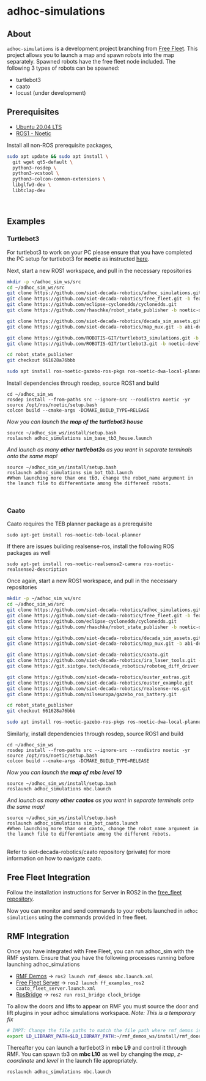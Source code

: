 # adhoc-simulations

## About
`adhoc-simulations` is a development project branching from [Free Fleet](https://github.com/siot-decada-robotics/free_fleet). This project allows you to launch a map and spawn robots into the map separately. Spawned robots have the free fleet node included. The following 3 types of robots can be spawned:
- turtlebot3
- caato
- locust (under development)

## Prerequisites
- [Ubuntu 20.04 LTS](https://releases.ubuntu.com/20.04/)
- [ROS1 - Noetic](https://wiki.ros.org/noetic)

Install all non-ROS prerequisite packages,

```bash
sudo apt update && sudo apt install \
  git wget qt5-default \
  python3-rosdep \
  python3-vcstool \
  python3-colcon-common-extensions \
  libglfw3-dev \
  libtclap-dev
```
<br>

## Examples
### Turtlebot3
For turtlebot3 to work on your PC please ensure that you have completed the PC setup for turtlebot3 for **noetic** as instructed [here](https://emanual.robotis.com/docs/en/platform/turtlebot3/quick-start/). 

Next, start a new ROS1 workspace, and pull in the necessary repositories

```bash
mkdir -p ~/adhoc_sim_ws/src
cd ~/adhoc_sim_ws/src
git clone https://github.com/siot-decada-robotics/adhoc_simulations.git
git clone https://github.com/siot-decada-robotics/free_fleet.git -b feature/map_request
git clone https://github.com/eclipse-cyclonedds/cyclonedds.git
git clone https://github.com/rhaschke/robot_state_publisher -b noetic-devel

git clone https://github.com/siot-decada-robotics/decada_sim_assets.git
git clone https://github.com/siot-decada-robotics/map_mux.git -b abi-devel

git clone https://github.com/ROBOTIS-GIT/turtlebot3_simulations.git -b noetic-devel
git clone https://github.com/ROBOTIS-GIT/turtlebot3.git -b noetic-devel

cd robot_state_publisher
git checkout 661628a76bbb

sudo apt install ros-noetic-gazebo-ros-pkgs ros-noetic-dwa-local-planner
```
Install dependencies through rosdep, source ROS1 and build
```
cd ~/adhoc_sim_ws
rosdep install --from-paths src --ignore-src --rosdistro noetic -yr
source /opt/ros/noetic/setup.bash
colcon build --cmake-args -DCMAKE_BUILD_TYPE=RELEASE
```
*Now you can launch the **map of the turtlebot3 house***
```
source ~/adhoc_sim_ws/install/setup.bash
roslaunch adhoc_simulations sim_base_tb3_house.launch
```
*And launch as many **other turtlebot3s** as you want in separate terminals onto the same map!*
```
source ~/adhoc_sim_ws/install/setup.bash
roslaunch adhoc_simulations sim_bot_tb3.launch
#When launching more than one tb3, change the robot_name argument in the launch file to differentiate among the different robots.
```
<br>

### Caato
Caato requires the TEB planner package as a prerequisite
```
sudo apt-get install ros-noetic-teb-local-planner
```
If there are issues building realsense-ros, install the following ROS packages as well
```
sudo apt-get install ros-noetic-realsense2-camera ros-noetic-realsense2-description
```

Once again, start a new ROS1 workspace, and pull in the necessary repositories

```bash
mkdir -p ~/adhoc_sim_ws/src
cd ~/adhoc_sim_ws/src
git clone https://github.com/siot-decada-robotics/adhoc_simulations.git
git clone https://github.com/siot-decada-robotics/free_fleet.git -b feature/map_request
git clone https://github.com/eclipse-cyclonedds/cyclonedds.git
git clone https://github.com/rhaschke/robot_state_publisher -b noetic-devel

git clone https://github.com/siot-decada-robotics/decada_sim_assets.git
git clone https://github.com/siot-decada-robotics/map_mux.git -b abi-devel

git clone https://github.com/siot-decada-robotics/caato.git
git clone https://github.com/siot-decada-robotics/ira_laser_tools.git -b siot_caato
git clone https://git.siotgov.tech/decada_robotics/roboteq_diff_driver.git

git clone https://github.com/siot-decada-robotics/ouster_extras.git
git clone https://github.com/siot-decada-robotics/ouster_example.git
git clone https://github.com/siot-decada-robotics/realsense-ros.git
git clone https://github.com/nilseuropa/gazebo_ros_battery.git

cd robot_state_publisher
git checkout 661628a76bbb

sudo apt install ros-noetic-gazebo-ros-pkgs ros-noetic-dwa-local-planner
```
Similarly, install dependencies through rosdep, source ROS1 and build
```
cd ~/adhoc_sim_ws
rosdep install --from-paths src --ignore-src --rosdistro noetic -yr
source /opt/ros/noetic/setup.bash
colcon build --cmake-args -DCMAKE_BUILD_TYPE=RELEASE
```
*Now you can launch the **map of mbc level 10***
```
source ~/adhoc_sim_ws/install/setup.bash
roslaunch adhoc_simulations mbc.launch
```
*And launch as many **other caatos** as you want in separate terminals onto the same map!*
```
source ~/adhoc_sim_ws/install/setup.bash
roslaunch adhoc_simulations sim_bot_caato.launch
#When launching more than one caato, change the robot_name argument in the launch file to differentiate among the different robots.
```
<br>
Refer to siot-decada-robotics/caato repository (private) for more information on how to navigate caato.
<br>

## Free Fleet Integration
Follow the installation instructions for Server in ROS2 in the [free_fleet repository](https://github.com/siot-decada-robotics/free_fleet/tree/noetic-devel-multi-fix#server-in-ros2).

Now you can monitor and send commands to your robots launched in `adhoc simulations` using the commands provided in free fleet. 


## RMF Integration
Once you have integrated with Free Fleet, you can run adhoc_sim with the RMF system. Ensure that you have the following processes running before launching adhoc_simulations
- [RMF Demos](https://github.com/siot-decada-robotics/rmf_demos) -> `ros2 launch rmf_demos mbc.launch.xml`
- [Free Fleet Server](https://github.com/siot-decada-robotics/free_fleet) -> `ros2 launch ff_examples_ros2 caato_fleet_server.launch.xml`
- [RosBridge](https://github.com/siot-decada-robotics/ros1_bridge) -> `ros2 run ros1_bridge clock_bridge`

To allow the doors and lifts to appear on RMF you must source the door and lift plugins in your adhoc simulations workspace. *Note: This is a temporary fix*
```bash
# IMPT: Change the file paths to match the file path where rmf_demos is stored in your computer!!!
export LD_LIBRARY_PATH=$LD_LIBRARY_PATH:~/rmf_demos_ws/install/rmf_door_msgs/lib:~/rmf_demos_ws/install/rmf_building_sim_gazebo_plugins/lib:~/rmf_demos_ws/install/rmf_building_sim_common/lib:/opt/ros/foxy/lib:~/rmf_demos_ws/install/rmf_lift_msgs/lib
```
Thereafter you can launch a turtlebot3 in **mbc L9** and control it through RMF. You can spawn tb3 on **mbc L10** as well by changing the *map*, *z-coordinate* and *level* in the launch file appropriately.
```
roslaunch adhoc_simulations mbc.launch
```
